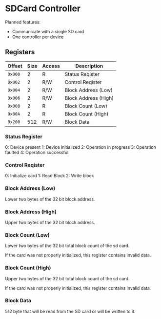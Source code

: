 # SDCard Controller

Planned features:
- Communicate with a single SD card
- One controller per device

## Registers

| Offset  | Size | Access | Description            |
|---------|------|--------|------------------------|
| `0x000` |    2 | R      | Status Reqister        |
| `0x002` |    2 | R/W    | Control Reqister       |
| `0x004` |    2 | R/W    | Block Address (Low)    |
| `0x006` |    2 | R/W    | Block Address (High)   |
| `0x008` |    2 | R      | Block Count (Low)      |
| `0x00A` |    2 | R      | Block Count (High)     |
| `0x200` |  512 | R/W    | Block Data             |

### Status Register

0: Device present
1: Device initialized
2: Operation in progress
3: Operation faulted
4: Operation successful

### Control Reqister

0: Initialize card
1: Read Block
2: Write block

### Block Address (Low)
Lower two bytes of the 32 bit block address.

### Block Address (High)
Upper two bytes of the 32 bit block address.

### Block Count (Low)
Lower two bytes of the 32 bit total block count of the sd card.

If the card was not properly initialized, this register contains invalid data.

### Block Count (High)
Upper two bytes of the 32 bit total block count of the sd card.

If the card was not properly initialized, this register contains invalid data.

### Block Data

512 byte that will be read from the SD card or will be written to it.